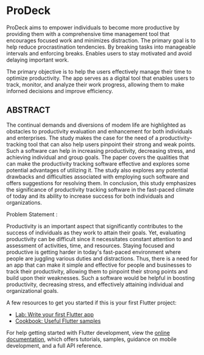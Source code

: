 # ProDeck

ProDeck aims to empower individuals to become more productive by providing them with a comprehensive time management tool that encourages focused work and minimizes distraction. The primary goal is to help reduce procrastination tendencies. By breaking tasks into manageable intervals and enforcing breaks. Enables users to stay motivated and
avoid delaying important work.

The primary objective is to help the users effectively manage their time to optimize productivity. The app serves as a digital tool that enables users to track, monitor, and analyze
their work progress, allowing them to make inforned decisions and improve efficiency.



## ABSTRACT 

The continual demands and diversions of modem life are highlighted as obstacles to productivity evaluation and enhancement for both individuals and enterprises. The study makes the case for the need of a productivity-tracking tool that can also help users pinpoint their strong and weak points. Such a software can help in increasing productivity, decreasing stress, and achieving individual and group goals. The paper covers the qualities that can make the productivity tracking software effective and explores some potential advantages of utilizing it. The study also explores any potential drawbacks and difficulties associated with employing such software and offers suggestions for resolving them. In conclusion, this study emphasizes the significance of productivity tracking software in the fast-paced climate of today and its ability to increase success for both individuals and organizations.

Problem Statement :

Productivity is an important aspect that significantly contributes to the success of individuals as they work to attain their goals. Yet, evaluating productivity can be difficult since it necessitates constant attention to and assessment of activities, time, and resources. Staying focused and productive is getting harder in today's fast-paced environment where people are juggling various duties and distractions. Thus, there is a need for an app that can make it simple and effective for people and businesses to track their productivity, allowing them to pinpoint their strong points and build upon their weaknesses. Such a software would be helpful in boosting productivity, decreasing stress, and effectively attaining individual and
organizational goals.

A few resources to get you started if this is your first Flutter project:

- [Lab: Write your first Flutter app](https://docs.flutter.dev/get-started/codelab)
- [Cookbook: Useful Flutter samples](https://docs.flutter.dev/cookbook)

For help getting started with Flutter development, view the
[online documentation](https://docs.flutter.dev/), which offers tutorials,
samples, guidance on mobile development, and a full API reference.
